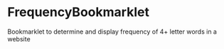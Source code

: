 # FrequencyBookmarklet
Bookmarklet to determine and display frequency of 4+ letter words in a website
